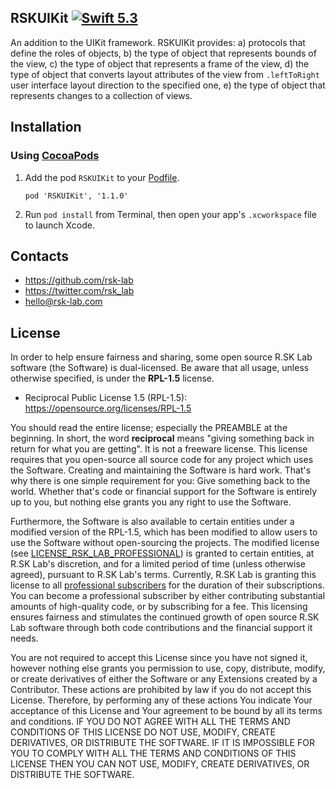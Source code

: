 ## RSKUIKit [![Swift 5.3](https://img.shields.io/badge/Swift-5.3-orange.svg?style=flat)](https://developer.apple.com/swift/)

An addition to the UIKit framework. RSKUIKit provides: a) protocols that define the roles of objects, b) the type of object that represents bounds of the view, c) the type of object that represents a frame of the view, d) the type of object that converts layout attributes of the view from `.leftToRight` user interface layout direction to the specified one, e) the type of object that represents changes to a collection of views.

## Installation

### Using [CocoaPods](http://cocoapods.org)

1.  Add the pod `RSKUIKit` to your [Podfile](http://guides.cocoapods.org/using/the-podfile.html).

        pod 'RSKUIKit', '1.1.0'

2.  Run `pod install` from Terminal, then open your app's `.xcworkspace` file to launch Xcode.

## Contacts

- https://github.com/rsk-lab
- https://twitter.com/rsk_lab
- hello@rsk-lab.com

## License

In order to help ensure fairness and sharing, some open source R.SK Lab software
(the Software) is dual-licensed. Be aware that all usage, unless otherwise specified,
is under the **RPL-1.5** license.

- Reciprocal Public License 1.5 (RPL-1.5): https://opensource.org/licenses/RPL-1.5

You should read the entire license; especially the PREAMBLE at the
beginning. In short, the word **reciprocal** means "giving something back in
return for what you are getting". It is not a freeware license. This
license requires that you open-source all source code for any
project which uses the Software. Creating and maintaining the Software is hard work.
That's why there is one simple requirement for you: Give something back 
to the world. Whether that's code or financial support for the Software is entirely
up to you, but nothing else grants you any right to use the Software.

Furthermore, the Software is also available to certain entities under a
modified version of the RPL-1.5, which has been modified to allow users to use the
Software without open-sourcing the projects. The modified license
(see [LICENSE_RSK_LAB_PROFESSIONAL](./LICENSE_RSK_LAB_PROFESSIONAL.txt))
is granted to certain entities, at R.SK Lab's discretion, and for a limited period
of time (unless otherwise agreed), pursuant to R.SK Lab's terms. Currently, R.SK Lab is
granting this license to all [professional subscribers](./SUBSCRIPTIONS.md) for
the duration of their subscriptions. You can become a professional subscriber by
either contributing substantial amounts of high-quality code, or by subscribing
for a fee. This licensing ensures fairness and stimulates the continued growth
of open source R.SK Lab software through both code contributions and the financial
support it needs.

You are not required to accept this License since you have not signed it,
however nothing else grants you permission to use, copy, distribute, modify,
or create derivatives of either the Software or any Extensions
created by a Contributor. These actions are prohibited by law if you do not
accept this License. Therefore, by performing any of these actions You indicate
Your acceptance of this License and Your agreement to be bound by all its terms
and conditions. IF YOU DO NOT AGREE WITH ALL THE TERMS AND CONDITIONS OF THIS
LICENSE DO NOT USE, MODIFY, CREATE DERIVATIVES, OR DISTRIBUTE THE SOFTWARE. IF
IT IS IMPOSSIBLE FOR YOU TO COMPLY WITH ALL THE TERMS AND CONDITIONS OF THIS
LICENSE THEN YOU CAN NOT USE, MODIFY, CREATE DERIVATIVES, OR DISTRIBUTE THE
SOFTWARE.
